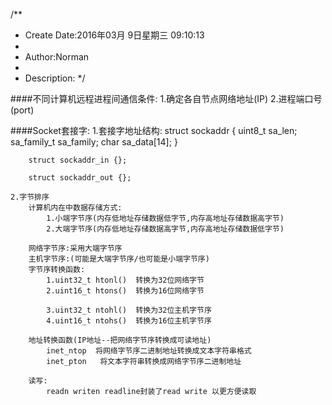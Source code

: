 /**
* Create Date:2016年03月 9日星期三 09:10:13
* 
* Author:Norman
* 
* Description: 
*/

####不同计算机远程进程间通信条件:
    1.确定各自节点网络地址(IP)
    2.进程端口号(port)

####Socket套接字:
    1.套接字地址结构:
        struct sockaddr {
            uint8_t sa_len;
            sa_family_t sa_family;
            char        sa_data[14];
        }
    
        struct sockaddr_in {};

        struct sockaddr_out {};
    
    2.字节排序
        计算机内在中数据存储方式:
            1.小端字节序(内存低地址存储数据低字节,内存高地址存储数据高字节)
            2.大端字节序(内存低地址存储数据高字节,内存高地址存储数据低字节)
        
        网络字节序:采用大端字节序
        主机字节序:(可能是大端字节序/也可能是小端字节序)
        字节序转换函数:
            1.uint32_t htonl()  转换为32位网络字节
            2.uint16_t htons()  转换为16位网络字节

            3.uint32_t ntohl()  转换为32位主机字节序
            4.uint16_t ntohs()  转换为16位主机字节序

        地址转换函数(IP地址--把网络字节序转换成可读地址)
            inet_ntop  将网络字节序二进制地址转换成文本字符串格式
            inet_pton   将文本字符串转换成网络字节序二进制地址
        
        读写:
            readn writen readline封装了read write 以更方便读取
